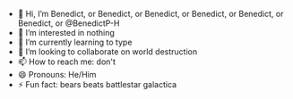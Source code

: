 - 👋 Hi, I’m Benedict, or Benedict, or Benedict, or Benedict, or Benedict, or Benedict, or @BenedictP-H
- 👀 I’m interested in nothing
- 🌱 I’m currently learning to type
- 💞️ I’m looking to collaborate on world destruction
- 📫 How to reach me: don't
- 😄 Pronouns: He/Him
- ⚡ Fun fact: bears beats battlestar galactica

<!---
BenedictP-H/BenedictP-H is a ✨ special ✨ repository because its `README.md` (this file) appears on your GitHub profile.
You can click the Preview link to take a look at your changes.
--->

